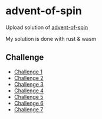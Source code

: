 # advent-of-spin

Upload solution of [advent-of-spin](https://github.com/fermyon/advent-of-spin)

My solution is done with rust & wasm

## Challenge

-   [Challenge 1](./CHALLENGE-1/README.md)
-   [Challenge 2](./CHALLENGE-2/README.md)
-   [Challenge 3](./CHALLENGE-3/README.md)
-   [Challenge 4](./CHALLENGE-4/README.md)
-   [Challenge 5](./CHALLENGE-5/README.md)
-   [Challenge 6](./CHALLENGE-6/README.md)
-   [Challenge 7](./CHALLENGE-7/README.md)
